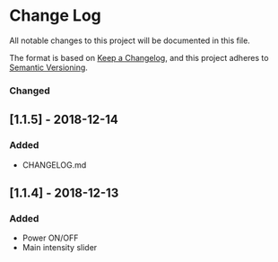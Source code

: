 # Change Log
All notable changes to this project will be documented in this file.

The format is based on [Keep a Changelog](https://keepachangelog.com/en/1.0.0/),
and this project adheres to [Semantic Versioning](https://semver.org/spec/v2.0.0.html).

### Changed

## [1.1.5] - 2018-12-14
### Added
- CHANGELOG.md

## [1.1.4] - 2018-12-13
### Added
- Power ON/OFF
- Main intensity slider


